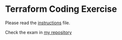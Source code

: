 # Terraform Coding Exercise

Please read the [instructions](./INSTRUCTIONS.md) file.

Check the exam in [my repository](https://github.com/daniel-gargiulo/terraform-module-dns-updater-v2/blob/dgargiulo/main.tf "my github repo") 

